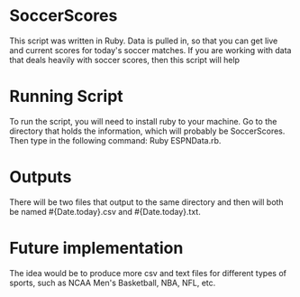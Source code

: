 # SoccerScores

This script was written in Ruby. Data is pulled in, so that you can get live and current scores for today's soccer matches. If you are working with data that deals heavily with soccer scores, then this script will help

# Running Script

To run the script, you will need to install ruby to your machine. Go to the directory that holds the information, which will probably be SoccerScores. Then type in the following command: Ruby ESPNData.rb.

# Outputs

There will be two files that output to the same directory and then will both be named #{Date.today}.csv and #{Date.today}.txt. 

# Future implementation

The idea would be to produce more csv and text files for different types of sports, such as NCAA Men's Basketball, NBA, NFL, etc.
